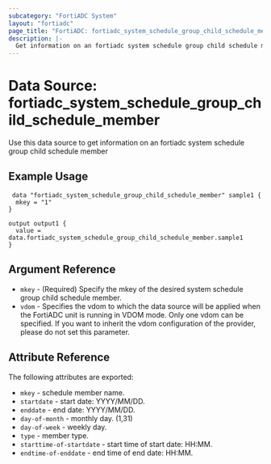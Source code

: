 ```yaml
---
subcategory: "FortiADC System"
layout: "fortiadc"
page_title: "FortiADC: fortiadc_system_schedule_group_child_schedule_member"
description: |-
  Get information on an fortiadc system schedule group child schedule member
---
```


# Data Source: fortiadc_system_schedule_group_child_schedule_member
Use this data source to get information on an fortiadc system schedule group child schedule member

## Example Usage

```hcl
 data "fortiadc_system_schedule_group_child_schedule_member" sample1 {
  mkey = "1"
}

output output1 {
  value = data.fortiadc_system_schedule_group_child_schedule_member.sample1
}
```

## Argument Reference
* `mkey` - (Required) Specify the mkey of the desired  system schedule group child schedule member.
* `vdom` - Specifies the vdom to which the data source will be applied when the FortiADC unit is running in VDOM mode. Only one vdom can be specified. If you want to inherit the vdom configuration of the provider, please do not set this parameter.


## Attribute Reference

The following attributes are exported:

* `mkey` - schedule member name.
* `startdate` - start date: YYYY/MM/DD. 
* `enddate` - end date: YYYY/MM/DD. 
* `day-of-month` - monthly day. (1,31)
* `day-of-week` - weekly day. 
* `type` - member type. 
* `starttime-of-startdate` - start time of start date: HH:MM. 
* `endtime-of-enddate` - end time of end date: HH:MM. 

